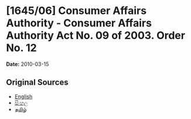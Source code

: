 # [1645/06] Consumer Affairs Authority - Consumer Affairs Authority Act No. 09 of 2003. Order No. 12

**Date:** 2010-03-15

## Original Sources

- [English](https://documents.gov.lk/view/extra-gazettes/2010/3/1645-06_E.pdf)
- [සිංහල](https://documents.gov.lk/view/extra-gazettes/2010/3/1645-06_S.pdf)
- [தமிழ்](https://documents.gov.lk/view/extra-gazettes/2010/3/1645-06_T.pdf)
